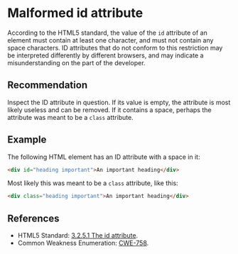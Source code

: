 # Malformed id attribute
According to the HTML5 standard, the value of the `id` attribute of an element must contain at least one character, and must not contain any space characters. ID attributes that do not conform to this restriction may be interpreted differently by different browsers, and may indicate a misunderstanding on the part of the developer.


## Recommendation
Inspect the ID attribute in question. If its value is empty, the attribute is most likely useless and can be removed. If it contains a space, perhaps the attribute was meant to be a `class` attribute.


## Example
The following HTML element has an ID attribute with a space in it:


```html
<div id="heading important">An important heading</div>
```
Most likely this was meant to be a `class` attribute, like this:


```html
<div class="heading important">An important heading</div>
```

## References
* HTML5 Standard: [3.2.5.1 The id attribute](https://www.w3.org/TR/html5/dom.html#the-id-attribute).
* Common Weakness Enumeration: [CWE-758](https://cwe.mitre.org/data/definitions/758.html).
